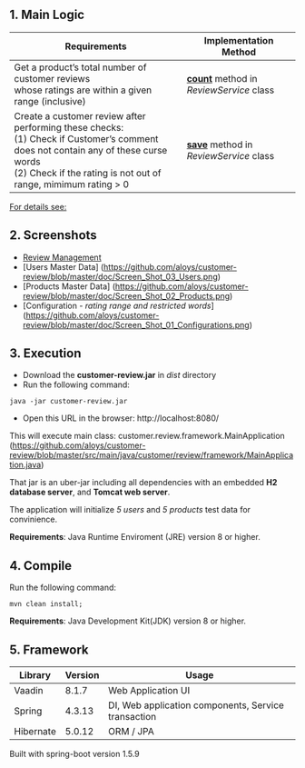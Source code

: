 
## 1. Main Logic

| Requirements | Implementation Method|
|-------------|---------------------------------------|
| Get a product’s total number of customer reviews <br /> whose ratings are within a given range (inclusive) | [**count**](https://github.com/aloys/customer-review/blob/master/src/main/java/customer/review/application/review/ReviewService.java#L81)  method in _ReviewService_ class|
| Create a customer review after performing these checks:<br />  (1) Check if Customer’s comment does not contain any of these curse words<br />  (2) Check if the rating is not out of range, mimimum rating > 0| [**save**](https://github.com/aloys/customer-review/blob/master/src/main/java/customer/review/application/review/ReviewService.java#L50)  method in _ReviewService_ class|

[For details see:](https://github.com/aloys/customer-review/blob/master/src/main/java/customer/review/application/review/ReviewService.java)

## 2. Screenshots


- [Review Management]( https://github.com/aloys/customer-review/blob/master/doc/Screen_Shot_04_Reviews.png )
- [Users Master Data] (https://github.com/aloys/customer-review/blob/master/doc/Screen_Shot_03_Users.png)
- [Products Master Data] (https://github.com/aloys/customer-review/blob/master/doc/Screen_Shot_02_Products.png)
- [Configuration - _rating range and restricted words_] (https://github.com/aloys/customer-review/blob/master/doc/Screen_Shot_01_Configurations.png)

## 3. Execution

- Download the **customer-review.jar** in *dist* directory
- Run the following command:

```console
java -jar customer-review.jar
```
- Open this URL in the browser:
http://localhost:8080/

This will execute main class: customer.review.framework.MainApplication
(https://github.com/aloys/customer-review/blob/master/src/main/java/customer/review/framework/MainApplication.java)

That jar is an uber-jar including all dependencies with an embedded **H2 database server**, and **Tomcat web server**.

The application will initialize _5 users_ and _5 products_ test data for convinience.

**Requirements**: Java Runtime Enviroment (JRE) version 8 or higher.

## 4. Compile

Run the following command:
```console
mvn clean install;
```
**Requirements**: Java Development Kit(JDK) version 8 or higher.

## 5. Framework

| Library | Version | Usage |  
|---------|---------|---------|
| Vaadin | 8.1.7 | Web Application UI |
| Spring | 4.3.13 | DI, Web application components, Service transaction |
| Hibernate  | 5.0.12 | ORM / JPA |

Built with spring-boot version 1.5.9




